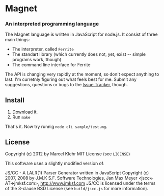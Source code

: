 #  Magnet
### An interpreted programming language

The Magnet language is written in JavaScript for node.js. It consist of three main things:

 * The interpreter, called `Ferrite`
 * The standart library (which currently does not, yet, exist -- simple programs work, though)
 * The command line interface for Ferrite

The API is changing very rapidly at the moment, so don't expect anything to last. I'm curretnly figuring out what feels best for me.
Submit any suggestions, questions or bugs to the [Issue Tracker](http://github.com/marcelklehr/tivoka/issues), though.

## Install
1. [Download](https://github.com/marcelklehr/magnet/zipball/master) it.
2. Run `make`

That's it. Now try runnig `node cli sample/test.mg`.

## License
Copyright (c) 2012 by Marcel Klehr
MIT License (see `LICENSE`)

This software uses a slightly modified version of:

JS/CC - A LALR(1) Parser Generator written in JavaScript
Copyright (c) 2007, 2008 by J.M.K S.F. Software Technologies, Jan Max Meyer <jscc<-AT->jmksf.com>, http://www.jmksf.com
JS/CC is licensed under the terms of the 3-clause BSD License (see `build/jscc.js` for more information).